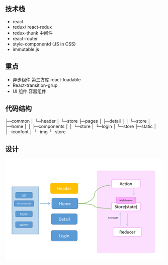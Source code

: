 ## 技术栈
* react
* redux/ react-redux
* redux-thunk 中间件
* react-router
* style-componentd (JS in CSS)
* immutable.js

## 重点
* 异步组件 第三方库 react-loadable
* React-transition-grup
* UI 组件 容器组件

## 代码结构
├─common
│  └─header
│      └─store
├─pages
│  ├─detail
│  │  └─store
│  ├─home
│  │  ├─components
│  │  └─store
│  └─login
│      └─store
├─static
│  ├─iconfont
│  └─img
└─store

## 设计
![avatar](/doc/design.png)